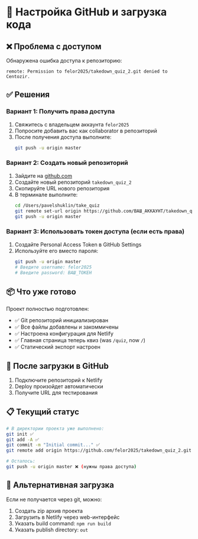 # 🔗 Настройка GitHub и загрузка кода

## ❌ Проблема с доступом

Обнаружена ошибка доступа к репозиторию:
```
remote: Permission to felor2025/takedown_quiz_2.git denied to Centozir.
```

## ✅ Решения

### Вариант 1: Получить права доступа
1. Свяжитесь с владельцем аккаунта `felor2025`
2. Попросите добавить вас как collaborator в репозиторий
3. После получения доступа выполните:
   ```bash
   git push -u origin master
   ```

### Вариант 2: Создать новый репозиторий
1. Зайдите на [github.com](https://github.com)
2. Создайте новый репозиторий `takedown_quiz_2`
3. Скопируйте URL нового репозитория
4. В терминале выполните:
   ```bash
   cd /Users/pavelshuklin/take_quiz
   git remote set-url origin https://github.com/ВАШ_АККАУНТ/takedown_quiz_2.git
   git push -u origin master
   ```

### Вариант 3: Использовать токен доступа (если есть права)
1. Создайте Personal Access Token в GitHub Settings
2. Используйте его вместо пароля:
   ```bash
   git push -u origin master
   # Введите username: felor2025
   # Введите password: ВАШ_ТОКЕН
   ```

## 📦 Что уже готово

Проект полностью подготовлен:
- ✅ Git репозиторий инициализирован
- ✅ Все файлы добавлены и закоммичены
- ✅ Настроена конфигурация для Netlify
- ✅ Главная страница теперь квиз (was `/quiz`, now `/`)
- ✅ Статический экспорт настроен

## 🚀 После загрузки в GitHub

1. Подключите репозиторий к Netlify
2. Deploy произойдет автоматически
3. Получите URL для тестирования

## 📋 Текущий статус

```bash
# В директории проекта уже выполнено:
git init ✅
git add -A ✅  
git commit -m "Initial commit..." ✅
git remote add origin https://github.com/felor2025/takedown_quiz_2.git ✅

# Осталось:
git push -u origin master ❌ (нужны права доступа)
```

## 🔧 Альтернативная загрузка

Если не получается через git, можно:
1. Создать zip архив проекта
2. Загрузить в Netlify через web-интерфейс
3. Указать build command: `npm run build`
4. Указать publish directory: `out`
